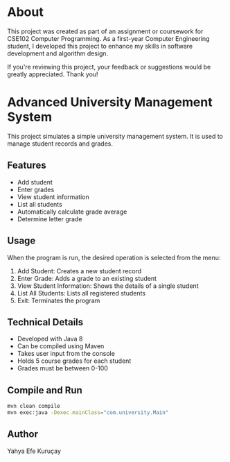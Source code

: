 # About
This project was created as part of an assignment or coursework for CSE102 Computer Programming. As a first-year Computer Engineering student, I developed this project to enhance my skills in software development and algorithm design.

If you're reviewing this project, your feedback or suggestions would be greatly appreciated. Thank you!

# Advanced University Management System

This project simulates a simple university management system. It is used to manage student records and grades.

## Features

- Add student
- Enter grades
- View student information
- List all students
- Automatically calculate grade average
- Determine letter grade

## Usage

When the program is run, the desired operation is selected from the menu:

1. Add Student: Creates a new student record
2. Enter Grade: Adds a grade to an existing student
3. View Student Information: Shows the details of a single student
4. List All Students: Lists all registered students
5. Exit: Terminates the program

## Technical Details

- Developed with Java 8
- Can be compiled using Maven
- Takes user input from the console
- Holds 5 course grades for each student
- Grades must be between 0-100

## Compile and Run

```bash
mvn clean compile
mvn exec:java -Dexec.mainClass="com.university.Main"
```

## Author

Yahya Efe Kuruçay
